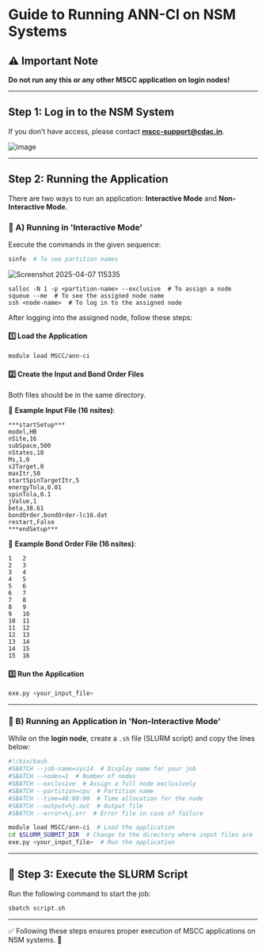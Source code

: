 # Guide to Running ANN-CI on NSM Systems

## ⚠️ Important Note
**Do not run any this or any other MSCC application on login nodes!**

---

##  Step 1: Log in to the NSM System
If you don’t have access, please contact **mscc-support@cdac.in**.

![image](https://github.com/user-attachments/assets/2952413b-ae62-4814-840b-2918a0b57e0b)


---

##  Step 2: Running the Application
There are two ways to run an application: **Interactive Mode** and **Non-Interactive Mode**.

### 🔹 A) Running in 'Interactive Mode'
Execute the commands in the given sequence:

```bash
sinfo  # To see partition names
```
![Screenshot 2025-04-07 115335](https://github.com/user-attachments/assets/2e667b4f-b3cd-4c9a-87df-f8e196f3bf9a)
```
salloc -N 1 -p <partition-name> --exclusive  # To assign a node
squeue --me  # To see the assigned node name
ssh <node-name>  # To log in to the assigned node
```





After logging into the assigned node, follow these steps:

#### 1️⃣ Load the Application
```bash
module load MSCC/ann-ci
```

#### 2️⃣ Create the Input and Bond Order Files
Both files should be in the same directory.

📌 **Example Input File (16 nsites)**:
```
***startSetup***
model,HB
nSite,16
subSpace,500
nStates,10
Ms,1,0
s2Target,0
maxItr,50
startSpinTargetItr,5
energyTola,0.01
spinTola,0.1
jValue,1
beta,38.61
bondOrder,bondOrder-lc16.dat
restart,False
***endSetup***
```

📌 **Example Bond Order File (16 nsites)**:
```
1   2
2   3
3   4
4   5
5   6
6   7
7   8
8   9
9   10
10  11
11  12
12  13
13  14
14  15
15  16
```

#### 3️⃣ Run the Application
```bash
exe.py <your_input_file>
```

---

### 🔹 B) Running an Application in 'Non-Interactive Mode'
While on the **login node**, create a `.sh` file (SLURM script) and copy the lines below:

```bash
#!/bin/bash
#SBATCH --job-name=sys14  # Display name for your job
#SBATCH --nodes=1  # Number of nodes
#SBATCH --exclusive  # Assign a full node exclusively
#SBATCH --partition=cpu  # Partition name
#SBATCH --time=48:00:00  # Time allocation for the node
#SBATCH --output=%j.out  # Output file
#SBATCH --error=%j.err  # Error file in case of failure

module load MSCC/ann-ci  # Load the application
cd $SLURM_SUBMIT_DIR  # Change to the directory where input files are located
exe.py <your_input_file>  # Run the application
```

---

## 🚀 Step 3: Execute the SLURM Script
Run the following command to start the job:
```bash
sbatch script.sh
```

---

✅ Following these steps ensures proper execution of MSCC applications on NSM systems. 🚀

